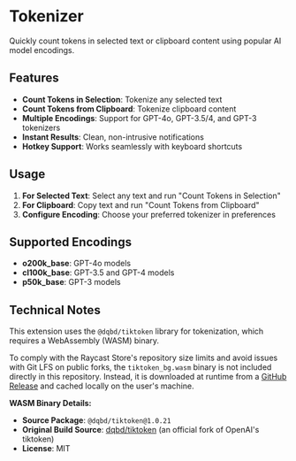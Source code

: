 # Tokenizer

Quickly count tokens in selected text or clipboard content using popular AI model encodings.

## Features

- **Count Tokens in Selection**: Tokenize any selected text
- **Count Tokens from Clipboard**: Tokenize clipboard content
- **Multiple Encodings**: Support for GPT-4o, GPT-3.5/4, and GPT-3 tokenizers
- **Instant Results**: Clean, non-intrusive notifications
- **Hotkey Support**: Works seamlessly with keyboard shortcuts

## Usage

1. **For Selected Text**: Select any text and run "Count Tokens in Selection"
2. **For Clipboard**: Copy text and run "Count Tokens from Clipboard"
3. **Configure Encoding**: Choose your preferred tokenizer in preferences

## Supported Encodings

- **o200k_base**: GPT-4o models
- **cl100k_base**: GPT-3.5 and GPT-4 models  
- **p50k_base**: GPT-3 models

## Technical Notes

This extension uses the `@dqbd/tiktoken` library for tokenization, which requires a WebAssembly (WASM) binary.

To comply with the Raycast Store's repository size limits and avoid issues with Git LFS on public forks, the `tiktoken_bg.wasm` binary is not included directly in this repository. Instead, it is downloaded at runtime from a [GitHub Release](https://github.com/ashleymavericks/tokenizer-raycast/releases/download/binary/tiktoken_bg.wasm) and cached locally on the user's machine.

**WASM Binary Details:**
- **Source Package**: `@dqbd/tiktoken@1.0.21`
- **Original Build Source**: [dqbd/tiktoken](https://github.com/dqbd/tiktoken) (an official fork of OpenAI's tiktoken)
- **License**: MIT
